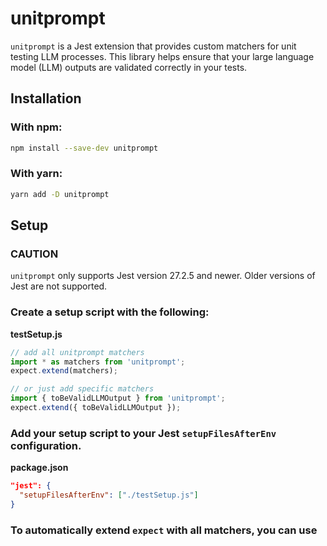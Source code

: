 
# unitprompt

`unitprompt` is a Jest extension that provides custom matchers for unit testing LLM processes. This library helps ensure that your large language model (LLM) outputs are validated correctly in your tests.

## Installation

### With npm:
```sh
npm install --save-dev unitprompt
```

### With yarn:
```sh
yarn add -D unitprompt
```

## Setup

### CAUTION
`unitprompt` only supports Jest version 27.2.5 and newer. Older versions of Jest are not supported.

### Create a setup script with the following:

**testSetup.js**
```javascript
// add all unitprompt matchers
import * as matchers from 'unitprompt';
expect.extend(matchers);

// or just add specific matchers
import { toBeValidLLMOutput } from 'unitprompt';
expect.extend({ toBeValidLLMOutput });
```

### Add your setup script to your Jest `setupFilesAfterEnv` configuration.

**package.json**
```json
"jest": {
  "setupFilesAfterEnv": ["./testSetup.js"]
}
```

### To automatically extend `expect` with all matchers, you can use
